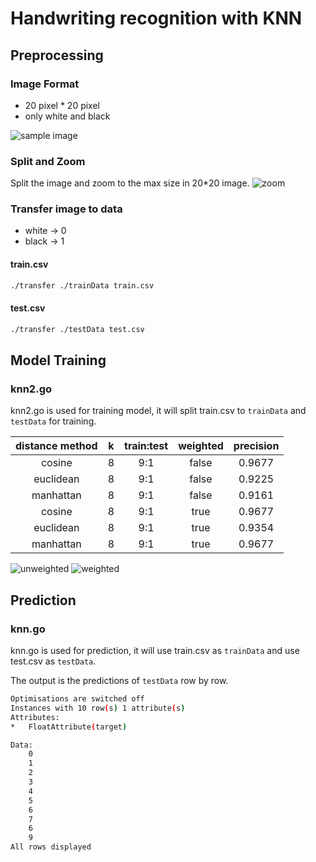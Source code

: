 # Handwriting recognition with KNN

## Preprocessing
### Image Format
- 20 pixel * 20 pixel
- only white and black

![sample image](http://i.imgur.com/qgQVatU.png)

### Split and Zoom
Split the image and zoom to the max size in 20*20 image.
![zoom](http://i.imgur.com/v1039zu.jpg)

### Transfer image to data
- white -> 0
- black -> 1
#### train.csv
```sh
./transfer ./trainData train.csv
```
#### test.csv
```sh
./transfer ./testData test.csv
```

## Model Training
### knn2.go
knn2.go is used for training model, it will split train.csv to `trainData` and `testData` for training.

| distance method | k | train:test | weighted | precision |
|:-:|:-:|:-:|:-:|:-:|
| cosine | 8 | 9:1 | false | 0.9677 |
| euclidean | 8 | 9:1 | false | 0.9225 |
| manhattan | 8 | 9:1 | false | 0.9161 |
| cosine | 8 | 9:1 | true | 0.9677 |
| euclidean | 8 | 9:1 | true | 0.9354 |
| manhattan | 8 | 9:1 | true | 0.9677 |

![unweighted](http://i.imgur.com/7owP5xu.png)
![weighted](http://i.imgur.com/73RKWPs.png)

## Prediction
### knn.go
knn.go is used for prediction, it will use train.csv as `trainData` and use test.csv as `testData`.

The output is the predictions of `testData` row by row.

```sh
Optimisations are switched off
Instances with 10 row(s) 1 attribute(s)
Attributes: 
*	FloatAttribute(target)

Data:
	0 
	1 
	2 
	3 
	4 
	5 
	6 
	7 
	6 
	9 
All rows displayed
```

